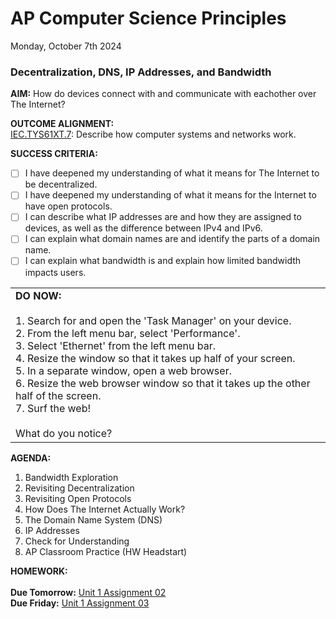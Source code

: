 # AP Computer Science Principles
Monday, October 7th 2024

### Decentralization, DNS, IP Addresses, and Bandwidth

**AIM:** How do devices connect with and communicate with eachother over The Internet?


**OUTCOME ALIGNMENT:**
<br><ins>IEC.TYS61XT.7</ins>: Describe how computer systems and networks work.

**SUCCESS CRITERIA:**
- [ ] I have deepened my understanding of what it means for The Internet to be decentralized.
- [ ] I have deepened my understanding of what it means for the Internet to have open protocols.
- [ ] I can describe what IP addresses are and how they are assigned to devices, as well as the difference between IPv4 and IPv6.
- [ ] I can explain what domain names are and identify the parts of a domain name.
- [ ] I can explain what bandwidth is and explain how limited bandwidth impacts users.

<table>
  <tr>
    <td><b>DO NOW:</b><br><br>
    1.  Search for and open the 'Task Manager' on your device.<br>
    2.  From the left menu bar, select 'Performance'.<br>
    3.  Select 'Ethernet' from the left menu bar.<br>
    4.  Resize the window so that it takes up half of your screen. <br>
    5.  In a separate window, open a web browser.<br>
    6.  Resize the web browser window so that it takes up the other half of the screen.<br>
    7.  Surf the web!<br><br>
    What do you notice?
  </tr>
</table>

**AGENDA:**
1. Bandwidth Exploration
2. Revisiting Decentralization
3. Revisiting Open Protocols
3. How Does The Internet Actually Work?
4. The Domain Name System (DNS)
5. IP Addresses
6. Check for Understanding
7. AP Classroom Practice (HW Headstart)

**HOMEWORK:**<br><br>
**Due Tomorrow:** [Unit 1 Assignment 02](https://github.com/MrJSwotinsky/AP_Computer_Science_Principles/blob/main/Unit_1_The_Internet/Daily_Assignments/02_Due_Tue_Oct_8_Decentralization_DNS_IP_Addresses_Bandwidth.md)<br>
**Due Friday:** [Unit 1 Assignment 03](https://github.com/MrJSwotinsky/AP_Computer_Science_Principles/blob/main/Unit_1_The_Internet/Daily_Assignments/03_Due_Fri_Oct_11_Unit_0_Exam_Reflection.md)
